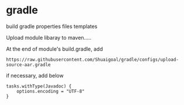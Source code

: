 # gradle
build gradle properties files templates

Upload module libaray to maven.....

At the end of module's build.gradle, add 

    https://raw.githubusercontent.com/Shuaigoal/gradle/configs/upload-source-aar.gradle

if necessary, add below

    tasks.withType(Javadoc) {
        options.encoding = "UTF-8"
    }

